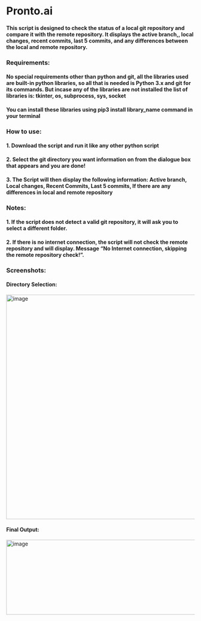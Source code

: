 <h1>Pronto.ai</h1>


<h4> This script is designed to check the status of a local git repository and compare it with the remote repository. It displays the active branch,, local changes, recent commits, last 5 commits, and any differences between the local and remote repository. </h4>

<h3> Requirements: </h3>
<h4> No special requirements other than python and git, all the libraries used are built-in python libraries, so all that is needed is Python 3.x and git for its commands. But incase any of the libraries are not installed the list of libraries is: tkinter, os, subprocess, sys, socket </h4>
<h4> You can install these libraries using pip3 install library_name command in your terminal</h4>

<h3>How to use: </h3>
<h4>1. Download the script and run it like any other python script </h4>
<h4>2. Select the git directory you want information on from the dialogue box that appears and you are done! </h4>
<h4>3. The Script will then display the following information: Active branch, Local changes, Recent Commits, Last 5 commits, If there are any differences in local and remote repository </h4>

<h3> Notes: </h3>
<h4>1. If the script does not detect a valid git repository, it will ask you to select a different folder. </h4>
<h4>2. If there is no internet connection, the script will not check the remote repository and will display. Message “No Internet connection, skipping the remote repository check!”.</h4>

<h3> Screenshots: </h3>

<h4> Directory Selection: </h4>

<img width="600" alt="image" src="https://user-images.githubusercontent.com/46147522/212614939-2fb8ca87-dcd0-4169-8fb4-97d3ab81a1fd.png">


<h4> Final Output: </h4>

<img height = "200" width="600" alt="image" src="https://user-images.githubusercontent.com/46147522/212615200-056af016-8176-4ec5-87e5-d58b9b60da79.png">





